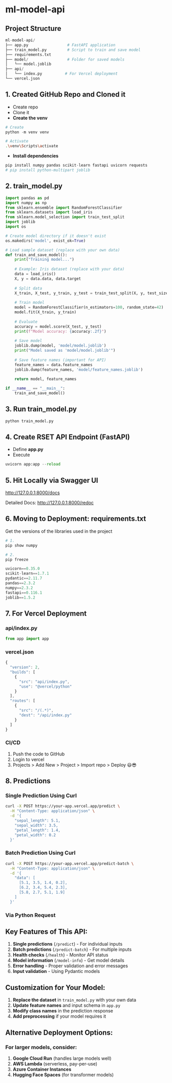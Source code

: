 # ml-model-api



## Project Structure
```py
ml-model-api/
├── app.py                 # FastAPI application
├── train_model.py         # Script to train and save model
├── requirements.txt
├── model/                 # Folder for saved models
│   └── model.joblib
├── api/
│   └── index.py          # For Vercel deployment
└── vercel.json
```


## 1. Created GitHub Repo and Cloned it
- Create repo
- Clone it
- **Create the venv**

```py
# Create
python -m venv venv
```

```bash
# Activate
.\venv\Scripts\activate
```


- **Install dependencies**
```py
pip install numpy pandas scikit-learn fastapi uvicorn requests
# pip install python-multipart joblib
```

## 2. train_model.py

```py
import pandas as pd
import numpy as np
from sklearn.ensemble import RandomForestClassifier
from sklearn.datasets import load_iris
from sklearn.model_selection import train_test_split
import joblib
import os

# Create model directory if it doesn't exist
os.makedirs('model', exist_ok=True)

# Load sample dataset (replace with your own data)
def train_and_save_model():
    print("Training model...")
    
    # Example: Iris dataset (replace with your data)
    data = load_iris()
    X, y = data.data, data.target
    
    # Split data
    X_train, X_test, y_train, y_test = train_test_split(X, y, test_size=0.2, random_state=42)
    
    # Train model
    model = RandomForestClassifier(n_estimators=100, random_state=42)
    model.fit(X_train, y_train)
    
    # Evaluate
    accuracy = model.score(X_test, y_test)
    print(f"Model accuracy: {accuracy:.2f}")
    
    # Save model
    joblib.dump(model, 'model/model.joblib')
    print("Model saved as 'model/model.joblib'")
    
    # Save feature names (important for API)
    feature_names = data.feature_names
    joblib.dump(feature_names, 'model/feature_names.joblib')
    
    return model, feature_names

if __name__ == "__main__":
    train_and_save_model()

```

## 3. Run train_model.py

```py
python train_model.py
```

## 4. Create RSET API Endpoint (FastAPI)

- Define **app.py**
- Execute

```py
uvicorn app:app --reload
```

## 5. Hit Locally via Swagger UI
http://127.0.0.1:8000/docs

Detailed Docs: http://127.0.0.1:8000/redoc 

## 6. Moving to Deployment: requirements.txt
Get the versions of the libraries used in the project

```py
# 1. 
pip show numpy

# 2. 
pip freeze
```

```py
uvicorn==0.35.0
scikit-learn==1.7.1
pydantic==2.11.7
pandas==2.3.2
numpy==2.3.2
fastapi==0.116.1
joblib==1.5.2
```


## 7. For Vercel Deployment

### api/index.py

```py
from app import app
```

### vercel.json

```js
{
  "version": 2,
  "builds": [
    {
      "src": "api/index.py",
      "use": "@vercel/python"
    }
  ],
  "routes": [
    {
      "src": "/(.*)",
      "dest": "/api/index.py"
    }
  ]
}
```

### CI/CD
1. Push the code to GitHub
2. Login to vercel 
3. Projects > Add New > Project > Import repo > Deploy 😃😎

## 8. Predictions

### Single Prediction Using Curl
```bash
curl -X POST https://your-app.vercel.app/predict \
  -H "Content-Type: application/json" \
  -d '{
    "sepal_length": 5.1,
    "sepal_width": 3.5,
    "petal_length": 1.4,
    "petal_width": 0.2
  }'
```

### Batch Prediction Using Curl

```bash
curl -X POST https://your-app.vercel.app/predict-batch \
  -H "Content-Type: application/json" \
  -d '{
    "data": [
      [5.1, 3.5, 1.4, 0.2],
      [6.2, 3.4, 5.4, 2.3],
      [5.8, 2.7, 5.1, 1.9]
    ]
  }'
```

### Via Python Request


##  Key Features of This API:

1. **Single predictions** (`/predict`) - For individual inputs
2. **Batch predictions** (`/predict-batch`) - For multiple inputs
3. **Health checks** (`/health`) - Monitor API status
4. **Model information** (`/model-info`) - Get model details
5. **Error handling** - Proper validation and error messages
6. **Input validation** - Using Pydantic models

##  Customization for Your Model:

1. **Replace the dataset** in `train_model.py` with your own data
2. **Update feature names** and input schema in `app.py`
3. **Modify class names** in the prediction response
4. **Add preprocessing** if your model requires it

##  Alternative Deployment Options:

### For larger models, consider:
1. **Google Cloud Run** (handles large models well)
2. **AWS Lambda** (serverless, pay-per-use)
3. **Azure Container Instances**
4. **Hugging Face Spaces** (for transformer models)
